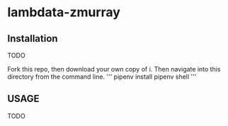 # lambdata-zmurray
## Installation

TODO 

Fork this repo, then download your own copy of i. Then navigate into this directory from the command line.
'''
pipenv install
pipenv shell
'''
## USAGE

TODO